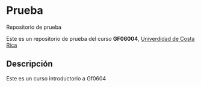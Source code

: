 # Prueba
Repositorio de prueba

Este es un repositorio de prueba del curso **GF06004**, [Univerdidad de Costa Rica](https://www.ucr.ac.cr/)

## Descripción
 Este es un curso introductorio a Gf0604 
